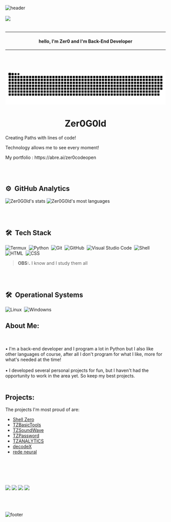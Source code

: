 ![header](https://capsule-render.vercel.app/api?type=wave&color=gradient&height=150&section=header)
<br><br>
<img src="https://img.shields.io/static/v1?label=Blog&message=Zer0G0ld&color=7159c1&style=for-the-badge&logo=ghost" href="https://www.linkedin.com/in/matheus-torres-b7314b234/"/>
<br><br>

-----
<h4 align="center"> 
	hello, I'm Zer0 and I'm Back-End Developer
</h4>

-------
<br><br>

![Snake animation of GitHub contribution stats](https://raw.githubusercontent.com/ThaTiemsz/ThaTiemsz/output/snake.svg)


<h1 align="center">Zer0G0ld</h1>
<p align=center">Creating Paths with lines of code!</p>
<p align=center">Technology allows me to see every moment!</p>
<p aling="center">My portfolio : https://abre.ai/zer0codeopen </p>

<br><br>

## ⚙️ &nbsp;GitHub Analytics

<p align="left">
<img width="530em" src="https://github-readme-stats.vercel.app/api?username=Zer0G0ld&show_icons=true&theme=vision-friendly-dark" alt="Zer0G0ld's stats"/>
<img width="530em" src="https://github-readme-stats.vercel.app/api/top-langs/?username=Zer0G0ld&layout=compact&theme=vision-friendly-dark" alt="Zer0G0ld's most languages"/>
</p>

<br></br>
## 🛠 &nbsp;Tech Stack

![Termux](https://img.shields.io/badge/-Termux-05122A?style=flat&logo=termux)&nbsp;
![Python](https://img.shields.io/badge/-Python-05122A?style=flat&logo=python)&nbsp;
![Git](https://img.shields.io/badge/-Git-05122A?style=flat&logo=git)&nbsp;
![GitHub](https://img.shields.io/badge/-GitHub-05122A?style=flat&logo=github)&nbsp;
![Visual Studio Code](https://img.shields.io/badge/-Visual%20Studio%20Code-05122A?style=flat&logo=visual-studio-code&logoColor=007ACC)&nbsp;
![Shell](https://img.shields.io/badge/-Shell-05122A?style=flat&logo=Shell)&nbsp;
![HTML](https://img.shields.io/badge/-HTML-05122A?style=flat&logo=HTML5)&nbsp;
![CSS](https://img.shields.io/badge/-CSS-05122A?style=flat&logo=CSS3&logoColor=1572B6)&nbsp;

> **OBS:.** I know and I study them all

<br></br>
## 🛠 &nbsp;Operational Systems
![Linux](https://img.shields.io/badge/-Linux-05122A?style=flat&logo=linux)&nbsp;
![Windowns](https://img.shields.io/badge/-Windows-05122A?style=flat&logo=windows)&nbsp;

## About Me:
<br><br>
• I'm a back-end developer and I program a lot in Python but I also like other languages ​​of course, after all I don't program for what I like, more for what's needed at the time!
<br><br>
• I developed several personal projects for fun, but I haven't had the opportunity to work in the area yet. So keep my best projects.
<br><br>
## Projects:
The projects I'm most proud of are:
- [Shell Zero](https://github.com/Zer0G0ld/ShellZero)
- [TZBasicTools](https://github.com/Zer0G0ld/TZBasicTools)
- [TZSoundWave](https://github.com/Zer0G0ld/TZSoundwave)
- [TZPassword](https://github.com/Zer0G0ld/TZPassword)
- [TZANALYTICS](https://github.com/Zer0G0ld/TZANALYTICS)
- [decodeX](https://github.com/Zer0G0ld/decodeX)
- [rede neural](https://github.com/Zer0G0ld/rede_neural)

<br><br>
<div>
<br><br>
  <a href="https://www.instagram.com/CodeOpen/" target="_blank"><img src="https://img.shields.io/badge/-Instagram-%23E4405F?style=for-the-badge&logo=instagram&logoColor=white" target="_blank"></a>
   <a href="https://discord.com/channels/@me" target="_blank"><img src="https://img.shields.io/badge/Discord-7289DA?style=for-the-badge&logo=discord&logoColor=white" target="_blank"></a> 
   <a href = "mailto: matheus321trabalho/gmail.com"><img src="https://img.shields.io/badge/-Gmail-%23333?style=for-the-badge&logo=gmail&logoColor=white" target="_blank"></a>
  <a href="https://www.linkedin.com/mwlite/in/matheus-torres-b7314b234" target="_blank"><img src="https://img.shields.io/badge/-LinkedIn-%230077B5?style=for-the-badge&logo=linkedin&logoColor=white" target="_blank"></a>
<br><br>
</div>
<br><br>


![footer](https://capsule-render.vercel.app/api?type=wave&color=gradient&height=150&section=footer)
